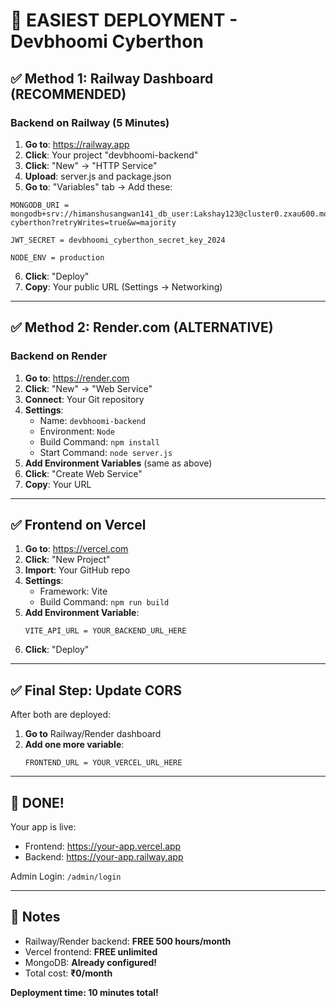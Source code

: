 # 🚀 EASIEST DEPLOYMENT - Devbhoomi Cyberthon

## ✅ Method 1: Railway Dashboard (RECOMMENDED)

### Backend on Railway (5 Minutes)

1. **Go to**: https://railway.app
2. **Click**: Your project "devbhoomi-backend"
3. **Click**: "New" → "HTTP Service" 
4. **Upload**: server.js and package.json
5. **Go to**: "Variables" tab → Add these:

```
MONGODB_URI = mongodb+srv://himanshusangwan141_db_user:Lakshay123@cluster0.zxau600.mongodb.net/devbhoomi-cyberthon?retryWrites=true&w=majority

JWT_SECRET = devbhoomi_cyberthon_secret_key_2024

NODE_ENV = production
```

6. **Click**: "Deploy"
7. **Copy**: Your public URL (Settings → Networking)

---

## ✅ Method 2: Render.com (ALTERNATIVE)

### Backend on Render

1. **Go to**: https://render.com
2. **Click**: "New" → "Web Service"
3. **Connect**: Your Git repository
4. **Settings**:
   - Name: `devbhoomi-backend`
   - Environment: `Node`
   - Build Command: `npm install`
   - Start Command: `node server.js`
5. **Add Environment Variables** (same as above)
6. **Click**: "Create Web Service"
7. **Copy**: Your URL

---

## ✅ Frontend on Vercel

1. **Go to**: https://vercel.com
2. **Click**: "New Project"
3. **Import**: Your GitHub repo
4. **Settings**:
   - Framework: Vite
   - Build Command: `npm run build`
5. **Add Environment Variable**:
   ```
   VITE_API_URL = YOUR_BACKEND_URL_HERE
   ```
6. **Click**: "Deploy"

---

## ✅ Final Step: Update CORS

After both are deployed:

1. **Go to** Railway/Render dashboard
2. **Add one more variable**:
   ```
   FRONTEND_URL = YOUR_VERCEL_URL_HERE
   ```

---

## 🎉 DONE!

Your app is live:
- Frontend: https://your-app.vercel.app
- Backend: https://your-app.railway.app

Admin Login: `/admin/login`

---

## 📝 Notes

- Railway/Render backend: **FREE 500 hours/month**
- Vercel frontend: **FREE unlimited**
- MongoDB: **Already configured!**
- Total cost: **₹0/month**

**Deployment time: 10 minutes total!**

